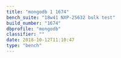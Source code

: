 ```yaml
---
title: "mongodb 1 1674"
bench_suite: "18w41 NXP-25632 bulk test"
build_number: "1674"
dbprofile: "mongodb"
classifier: ""
date: 2018-10-12T11:10:47
type: "bench"
---
```


